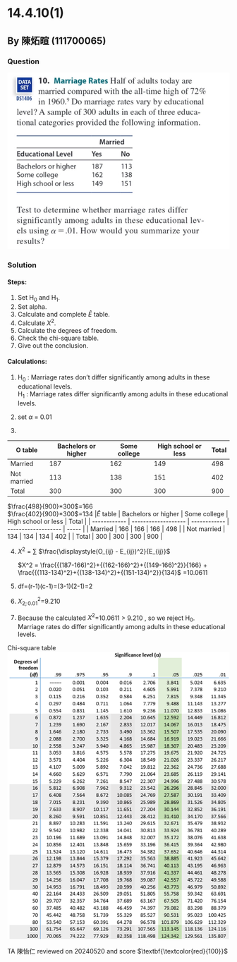 # 14.4.10(1)

## By 陳炻暄 (111700065)

### Question
![image](https://github.com/HWTeng-Course/202402-Statistics/blob/main/Images/14.4.10.jpg)

### Solution

#### Steps:
1. Set H<sub>0</sub> and H<sub>1</sub>.
2. Set alpha.
3. Calculate and complete $\hat{E}$ table.
4. Calculate  $X^2$.
5. Calculate the degrees of freedom.
6. Check the chi-square table.
7. Give out the conclusion.

#### Calculations:

1.  H<sub>0</sub> : Marriage rates don’t differ significantly among adults in these educational levels.\
H<sub>1</sub> : Marriage rates differ significantly among adults in these educational levels.

2. set $\alpha$ = 0.01

3.
|O table   | Bachelors or higher | Some college | High school or less | Total |
| -------- | ------------------- | ------------ | ------------------- | ----- |
| Married  | 187                 | 162          | 149                 | 498   |
| Not married  | 113                 | 138          | 151                 | 402   |
| Total        | 300                 | 300          | 300                 | 900   |

$\frac{498}{900}*300$=166 \
$\frac{402}{900}*300$=134
  |$\hat{E}$ table | Bachelors or higher | Some college | High school or less | Total |
  | ------------ | ------------------- | ------------ | ------------------- | ----- |
  | Married      | 166                 | 166          | 166                 | 498   |
  | Not married  | 134                 | 134          | 134                 | 402   |
  | Total        | 300                 | 300          | 300                 | 900   |

4. $X^2$ = $\sum$ $\frac{\displaystyle(O_{ij} - E_{ij})^2}{E_{ij}}$
   
   $X^2 = \frac{{(187-166)^2}+{(162-166)^2}+{(149-166)^2}}{166} + \frac{{(113-134)^2}+{(138-134)^2}+{(151-134)^2}}{134}$
      =10.0611
   
5. df=(r-1)(c-1)=(3-1)(2-1)=2

6.  $X^2_{2;0.01}$=9.210

7. Because the calculated $X^2$=10.0611 > 9.210 , so we reject H<sub>0</sub>.\
Marriage rates do differ significantly among adults in these educational levels.

Chi-square table\
 ![image](https://github.com/HWTeng-Course/202402-Statistics/blob/main/Images/chi-square-distribution-table.png)

TA 陳怡仁 reviewed on 20240520 and score $\textbf{\textcolor{red}{100}}$
